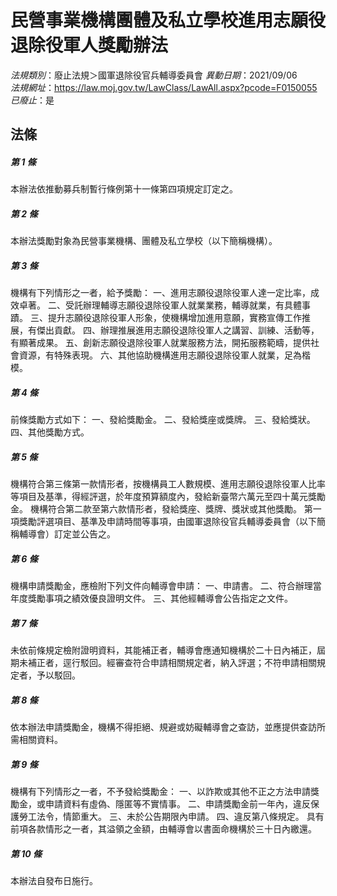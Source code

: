 # 民營事業機構團體及私立學校進用志願役退除役軍人獎勵辦法

*法規類別*：廢止法規＞國軍退除役官兵輔導委員會
*異動日期*：2021/09/06  
*法規網址*：https://law.moj.gov.tw/LawClass/LawAll.aspx?pcode=F0150055
*已廢止*：是


## 法條
##### 第 1 條
本辦法依推動募兵制暫行條例第十一條第四項規定訂定之。

##### 第 2 條
本辦法獎勵對象為民營事業機構、團體及私立學校（以下簡稱機構）。

##### 第 3 條
機構有下列情形之一者，給予獎勵：
一、進用志願役退除役軍人達一定比率，成效卓著。
二、受託辦理輔導志願役退除役軍人就業業務，輔導就業，有具體事蹟。
三、提升志願役退除役軍人形象，使機構增加進用意願，實務宣傳工作推展，有傑出貢獻。
四、辦理推展進用志願役退除役軍人之講習、訓練、活動等，有顯著成果。
五、創新志願役退除役軍人就業服務方法，開拓服務範疇，提供社會資源，有特殊表現。
六、其他協助機構進用志願役退除役軍人就業，足為楷模。

##### 第 4 條
前條獎勵方式如下：
一、發給獎勵金。
二、發給獎座或獎牌。
三、發給獎狀。
四、其他獎勵方式。

##### 第 5 條
機構符合第三條第一款情形者，按機構員工人數規模、進用志願役退除役軍人比率等項目及基準，得經評選，於年度預算額度內，發給新臺幣六萬元至四十萬元獎勵金。
機構符合第二款至第六款情形者，發給獎座、獎牌、獎狀或其他獎勵。
第一項獎勵評選項目、基準及申請時間等事項，由國軍退除役官兵輔導委員會（以下簡稱輔導會）訂定並公告之。

##### 第 6 條
機構申請獎勵金，應檢附下列文件向輔導會申請：
一、申請書。
二、符合辦理當年度獎勵事項之績效優良證明文件。
三、其他經輔導會公告指定之文件。

##### 第 7 條
未依前條規定檢附證明資料，其能補正者，輔導會應通知機構於二十日內補正，屆期未補正者，逕行駁回。經審查符合申請相關規定者，納入評選；不符申請相關規定者，予以駁回。

##### 第 8 條
依本辦法申請獎勵金，機構不得拒絕、規避或妨礙輔導會之查訪，並應提供查訪所需相關資料。

##### 第 9 條
機構有下列情形之一者，不予發給獎勵金：
一、以詐欺或其他不正之方法申請獎勵金，或申請資料有虛偽、隱匿等不實情事。
二、申請獎勵金前一年內，違反保護勞工法令，情節重大。
三、未於公告期限內申請。
四、違反第八條規定。
具有前項各款情形之一者，其溢領之金額，由輔導會以書面命機構於三十日內繳還。

##### 第 10 條
本辦法自發布日施行。


